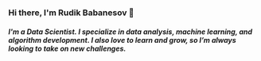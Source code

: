 ### Hi there, I'm Rudik Babanesov 👋

##### I'm a Data Scientist. I specialize in data analysis, machine learning, and algorithm development. I also love to learn and grow, so I’m always looking to take on new challenges.


<!--
**Rudik88x/Rudik88x** is a ✨ _special_ ✨ repository because its `README.md` (this file) appears on your GitHub profile.

Here are some ideas to get you started:

- 🔭 I’m currently working on ...
- 🌱 I’m currently learning ...
- 👯 I’m looking to collaborate on ...
- 🤔 I’m looking for help with ...
- 💬 Ask me about ...
- 📫 How to reach me: ...
- 😄 Pronouns: ...
- ⚡ Fun fact: ...
-->
